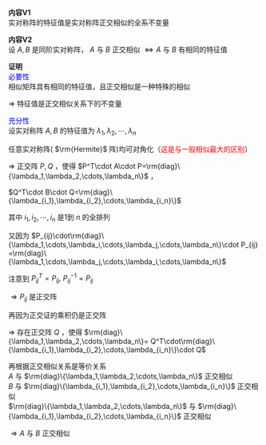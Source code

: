 **内容V1**  
实对称阵的特征值是实对称阵正交相似的全系不变量  
  
**内容V2**  
设 $A,B$ 是同阶实对称阵， $A$ 与 $B$ 正交相似 $\Leftrightarrow A$ 与 $B$ 有相同的特征值  
  
**证明**  
<font color=blue>必要性</font>  
相似矩阵具有相同的特征值，且正交相似是一种特殊的相似  
  
$\Rightarrow$ 特征值是正交相似关系下的不变量  
  
<font color=blue>充分性</font>  
设实对称阵 $A,B$ 的特征值为 $\lambda_1,\lambda_2,\cdots,\lambda_n$  
  
任意实对称阵( $\rm{Hermite}$ 阵)均可对角化（<font color=red>这是与一般相似最大的区别</font>）  
  
$\Rightarrow$ 正交阵 $P,Q$ ，使得 $P^T\cdot A\cdot P=\rm{diag}\{\lambda_1,\lambda_2,\cdots,\lambda_n\}$ ，  
  
$Q^T\cdot B\cdot Q=\rm{diag}\{\lambda_{i_1},\lambda_{i_2},\cdots,\lambda_{i_n}\}$  
  
其中 $i_1,i_2,\cdots,i_n$ 是1到 $n$ 的全排列  
  
又因为 $P_{ij}\cdot\rm{diag}\{\lambda_1,\cdots,\lambda_i,\cdots,\lambda_j,\cdots,\lambda_n\}\cdot P_{ij}  
=\rm{diag}\{\lambda_1,\cdots,\lambda_j,\cdots,\lambda_i,\cdots,\lambda_n\}$  
  
注意到 $P_{ij}^T=P_{ij},\ P_{ij}^{-1}=P_{ij}$  
  
$\Rightarrow P_{ij}$ 是正交阵  
  
再因为正交证的乘积仍是正交阵  
  
$\Rightarrow$ 存在正交阵 $Q$ ，使得 $\rm{diag}\{\lambda_1,\lambda_2,\cdots,\lambda_n\}=  
Q^T\cdot\rm{diag}\{\lambda_{i_1},\lambda_{i_2},\cdots,\lambda_{i_n}\}\cdot Q$  
  
再根据正交相似关系是等价关系  
$A$ 与 $\rm{diag}\{\lambda_1,\lambda_2,\cdots,\lambda_n\}$ 正交相似  
$B$ 与 $\rm{diag}\{\lambda_{i_1},\lambda_{i_2},\cdots,\lambda_{i_n}\}$ 正交相似  
$\rm{diag}\{\lambda_1,\lambda_2,\cdots,\lambda_n\}$ 与 $\rm{diag}\{\lambda_{i_1},\lambda_{i_2},\cdots,\lambda_{i_n}\}$ 正交相似  
  
$\Rightarrow A$ 与 $B$ 正交相似  

